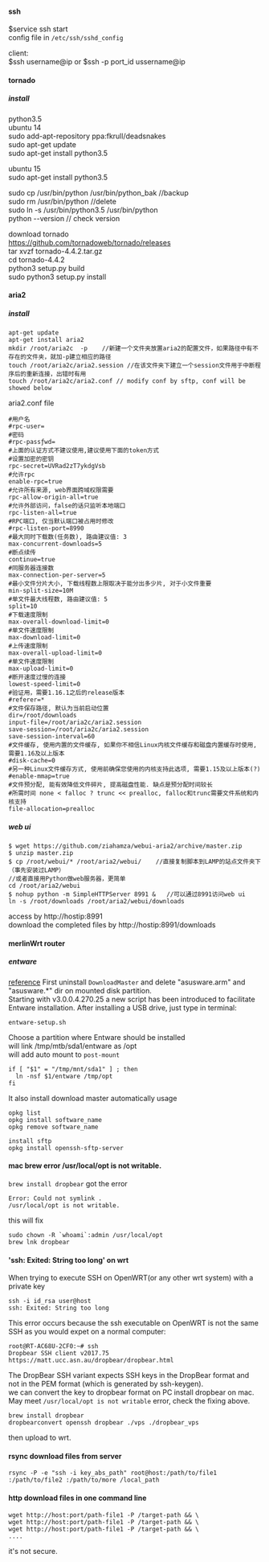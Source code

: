 #### ssh
$service ssh start  
config file in `/etc/ssh/sshd_config`

client:  
$ssh username@ip or $ssh -p port_id ussername@ip  

#### tornado
##### install
python3.5   
ubuntu 14  
sudo add-apt-repository ppa:fkrull/deadsnakes  
sudo apt-get update  
sudo apt-get install python3.5  

ubuntu 15  
sudo apt-get install python3.5  

sudo cp /usr/bin/python /usr/bin/python_bak //backup  
sudo rm /usr/bin/python                     //delete  
sudo ln -s /usr/bin/python3.5 /usr/bin/python  
python --version  // check version  

download tornado  
https://github.com/tornadoweb/tornado/releases  
tar xvzf tornado-4.4.2.tar.gz  
cd tornado-4.4.2  
python3 setup.py build  
sudo python3 setup.py install  

#### aria2
##### install
```
apt-get update
apt-get install aria2
mkdir /root/aria2c  -p    //新建一个文件夹放置aria2的配置文件，如果路径中有不存在的文件夹，就加-p建立相应的路径
touch /root/aria2c/aria2.session //在该文件夹下建立一个session文件用于中断程序后的重新连接，出错时有用
touch /root/aria2c/aria2.conf // modify conf by sftp, conf will be showed below
```

aria2.conf file
```
#用户名
#rpc-user=
#密码
#rpc-passƒwd=
#上面的认证方式不建议使用,建议使用下面的token方式
#设置加密的密钥
rpc-secret=UVRad2zT7ykdgVsb
#允许rpc
enable-rpc=true
#允许所有来源, web界面跨域权限需要
rpc-allow-origin-all=true
#允许外部访问，false的话只监听本地端口
rpc-listen-all=true
#RPC端口, 仅当默认端口被占用时修改
#rpc-listen-port=8990
#最大同时下载数(任务数), 路由建议值: 3
max-concurrent-downloads=5
#断点续传
continue=true
#同服务器连接数
max-connection-per-server=5
#最小文件分片大小, 下载线程数上限取决于能分出多少片, 对于小文件重要
min-split-size=10M
#单文件最大线程数, 路由建议值: 5
split=10
#下载速度限制
max-overall-download-limit=0
#单文件速度限制
max-download-limit=0
#上传速度限制
max-overall-upload-limit=0
#单文件速度限制
max-upload-limit=0
#断开速度过慢的连接
lowest-speed-limit=0
#验证用，需要1.16.1之后的release版本
#referer=*
#文件保存路径, 默认为当前启动位置
dir=/root/downloads
input-file=/root/aria2c/aria2.session
save-session=/root/aria2c/aria2.session
save-session-interval=60
#文件缓存, 使用内置的文件缓存, 如果你不相信Linux内核文件缓存和磁盘内置缓存时使用, 需要1.16及以上版本
#disk-cache=0
#另一种Linux文件缓存方式, 使用前确保您使用的内核支持此选项, 需要1.15及以上版本(?)
#enable-mmap=true
#文件预分配, 能有效降低文件碎片, 提高磁盘性能. 缺点是预分配时间较长
#所需时间 none < falloc ? trunc << prealloc, falloc和trunc需要文件系统和内核支持
file-allocation=prealloc
```
##### web ui
```
$ wget https://github.com/ziahamza/webui-aria2/archive/master.zip
$ unzip master.zip
$ cp /root/webui/* /root/aria2/webui/    //直接复制脚本到LAMP的站点文件夹下（事先安装过LAMP）
//或者直接用Python做web服务器，更简单
cd /root/aria2/webui
$ nohup python -m SimpleHTTPServer 8991 &   //可以通过8991访问web ui
ln -s /root/downloads /root/aria2/webui/downloads
```
access by http://hostip:8991  
download the completed files by http://hostip:8991/downloads

#### merlinWrt router
##### entware
[reference](https://github.com/RMerl/asuswrt-merlin/wiki/Entware#the-easy-way)
First uninstall `DownloadMaster` and delete "asusware.arm" and "asusware.*" dir on mounted disk partition.  
Starting with v3.0.0.4.270.25 a new script has been introduced to facilitate Entware installation. After installing a USB drive, just type in terminal:
```
entware-setup.sh
```
Choose a partition where Entware should be installed  
will link /tmp/mtb/sda1/entware as /opt  
will add auto mount to `post-mount`
```
if [ "$1" = "/tmp/mnt/sda1" ] ; then
  ln -nsf $1/entware /tmp/opt
fi
```
It also install download master automatically
usage
```
opkg list
opkg install software_name
opkg remove software_name

install sftp
opkg install openssh-sftp-server
```

#### mac brew error /usr/local/opt is not writable.
`brew install dropbear` got the error
```
Error: Could not symlink .
/usr/local/opt is not writable.
```
this will fix
```
sudo chown -R `whoami`:admin /usr/local/opt
brew lnk dropbear
```
  
#### 'ssh: Exited: String too long' on wrt
When trying to execute SSH on OpenWRT(or any other wrt system) with a private key  
```
ssh -i id_rsa user@host
ssh: Exited: String too long
```
This error occurs because the ssh executable on OpenWRT is not the same SSH as you would expet on a normal computer:
```
root@RT-AC68U-2CF0:~# ssh
Dropbear SSH client v2017.75 https://matt.ucc.asn.au/dropbear/dropbear.html
```
The DropBear SSH variant expects SSH keys in the DropBear format and not in the PEM format (which is generated by ssh-keygen).  
we can convert the key to dropbear format on PC 
install dropbear on mac. May meet `/usr/local/opt is not writable` error, check the fixing above.
```
brew install dropbear
dropbearconvert openssh dropbear ./vps ./dropbear_vps
```
then upload to wrt.

#### rsync download files from server
```
rsync -P -e "ssh -i key_abs_path" root@host:/path/to/file1 :/path/to/file2 :/path/to/more /local_path
```

#### http download files in one command line
```
wget http://host:port/path-file1 -P /target-path && \
wget http://host:port/path-file1 -P /target-path && \
wget http://host:port/path-file1 -P /target-path && \
....
```
it's not secure.

